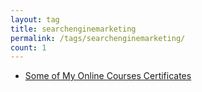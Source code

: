 ```yaml
---
layout: tag
title: searchenginemarketing
permalink: /tags/searchenginemarketing/
count: 1
---
```


- [Some of My Online Courses Certificates](https://samirpaulb.github.io/blog-jekyll/posts/some-of-my-online-courses-certificates/)
